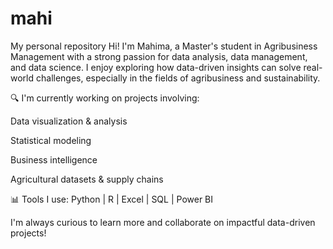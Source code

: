 # mahi
My personal repository
Hi! I'm Mahima, a Master's student in Agribusiness Management with a strong passion for data analysis, data management, and data science. I enjoy exploring how data-driven insights can solve real-world challenges, especially in the fields of agribusiness and sustainability.

🔍 I'm currently working on projects involving:

Data visualization & analysis

Statistical modeling

Business intelligence

Agricultural datasets & supply chains

📊 Tools I use: Python | R | Excel | SQL | Power BI

I'm always curious to learn more and collaborate on impactful data-driven projects!
